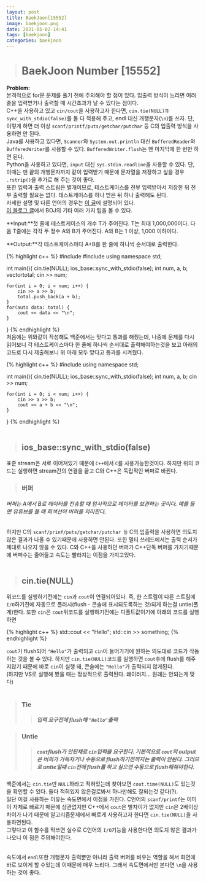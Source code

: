 ```yaml
---
layout: post
title: BaekJoon[15552]
image: baekjoon.png
date: 2021-05-02-14:41
tags: [baekjoon]
categories: baekjoon
---
```


># BaekJoon Number [15552]



**Problem:**<br>
본격적으로 for문 문제를 풀기 전에 주의해야 할 점이 있다. 입출력 방식이 느리면 여러 줄을 입력받거나 출력할 때 시간초과가 날 수 있다는 점이다.<br>
C++을 사용하고 있고 ```cin/cout```을 사용하고자 한다면, ```cin.tie(NULL)과 sync_with_stdio(false)```를 둘 다 적용해 주고, endl 대신 개행문자(```\n```)를 쓰자. 단, 이렇게 하면 더 이상 ```scanf/printf/puts/getchar/putchar``` 등 C의 입출력 방식을 사용하면 안 된다.<br>
Java를 사용하고 있다면, ```Scanner```와 ```System.out.println``` 대신 ```BufferedReader```와 ```BufferedWriter```를 사용할 수 있다. ```BufferedWriter.flush```는 맨 마지막에 한 번만 하면 된다.<br>
Python을 사용하고 있다면, ```input``` 대신 ```sys.stdin.readline```을 사용할 수 있다. 단, 이때는 맨 끝의 개행문자까지 같이 입력받기 때문에 문자열을 저장하고 싶을 경우 ```.rstrip()```을 추가로 해 주는 것이 좋다.<br>
또한 입력과 출력 스트림은 별개이므로, 테스트케이스를 전부 입력받아서 저장한 뒤 전부 출력할 필요는 없다. 테스트케이스를 하나 받은 뒤 하나 출력해도 된다.<br>
자세한 설명 및 다른 언어의 경우는 [이 글](https://www.acmicpc.net/board/view/22716)에 설명되어 있다.<br>
[이 블로그 글](https://www.acmicpc.net/blog/view/55)에서 BOJ의 기타 여러 가지 팁을 볼 수 있다.<br><vr>

**Input:**첫 줄에 테스트케이스의 개수 T가 주어진다. T는 최대 1,000,000이다. 다음 T줄에는 각각 두 정수 A와 B가 주어진다. A와 B는 1 이상, 1,000 이하이다.<br>

**Output:**각 테스트케이스마다 A+B를 한 줄에 하나씩 순서대로 출력한다.


{% highlight c++ %}
#include <iostream>
#include <vector>
using namespace std;

int main(){
	cin.tie(NULL);
	ios_base::sync_with_stdio(false);
	int num, a, b;
	vector<int>total;
	cin >> num;
	
	for(int i = 0; i < num; i++) {
		cin >> a >> b;
		total.push_back(a + b);
	}
	for(auto data: total) {
		cout << data << "\n";
	}
}
{% endhighlight %}
<br>
처음에는 위와같이 작성해도 백준에서는 맞다고 통과를 해줬는데, 나중에 문제를 다시 읽어보니 각 테스트케이스마다 한 줄에 하나씩 순서대로 출력해야하는것을 보고 아래의 코드로 다시 제출해보니 위 아래 모두 맞다고 통과를 시켜줬다.

{% highlight c++ %}
#include <iostream>
using namespace std;

int main(){
	cin.tie(NULL);
	ios_base::sync_with_stdio(false);
	int num, a, b;
	cin >> num;
	
	for(int i = 0; i < num; i++) {
		cin >> a >> b;
		cout << a + b << "\n";
	}
}
{% endhighlight %}
<br><br>

>## ios_base::sync_with_stdio(false)



표준 stream은 서로 이어져있기 때문에 ```C++```에서 ```C```를 사용가능한것이다. 하지만 위의 코드는 실행하면 stream간의 연결을 끝고 C와 C++은 독립적인 버퍼로 바뀐다.

>### 버퍼
###### 버퍼는 A에서 B로 데이터를 전송할 때 임시적으로 데이터를 보관하는 곳이다. 예를 들면 유튜브를 볼 때 회색선이 버퍼를 의미한다.



하지만 C의 ```scanf/prinf/puts/getchar/putchar 등``` C의 입출력을 사용하면 의도치않은 결과가 나올 수 있기때문에 사용하면 안된다. 또한 멀티 쓰레드에서는 출력 순서가 제대로 나오지 않을 수 있다. C와 C++을 사용하던 버퍼가 C++단독 버퍼를 가지기때문에 버퍼수는 줄어들고 속도는 빨라지는 이점을 가지고있다.<br>
<br>

>## cin.tie(NULL)


위코드를 실행하기전에는 ```cin```과 ```cout```이 연결되어있다. 즉, 한 스트림이 다른 스트림에 ```I/O```하기전에 자동으로 플러시(flush - 콘솔에 표시되도록하는 것)되게 하는걸 untie(풀게)한다. 또한 ```cin```은 ```cout```위코드를 실행하기전에는 디폴트값이기에 아래의 코드를 실행하면


{% highlight c++ %}
std::cout << "Hello";
std::cin >> something;
{% endhighlight %}


```cout```가 flush되어 ```"Hello"```가 출력되고 ```cin```이 들어가기에 원하는 의도대로 코드가 작동하는 것을 볼 수 있다. 하지만 ```cin.tie(NULL)```코드를 실행하면 ```cout```후에 flush를 해주지않기 때문에 바로 ```cin```이 실행 돼, 콘솔에는 ```"Hello"```가 출력되지 않게된다.<br>
(하지만 VS로 실행해 봤을 때는 정상적으로 출력된다. 왜이러지... 원래는 안되는게 맞다)
<br><br>

>### Tie
>>##### 입력 요구전에 flush해 ```"Hello"```출력



>### Untie
>>##### ```cout```flush가 안된채로 ```cin```입력을 요구한다. 기본적으로 ```cout```의 output은 버퍼가 가득차거나 수동으로 flush하기전까지는 출력이 안된다. 그러므로 untie일때 ```cin```전에 flush를 하고 싶으면 수동으로 flush해줘야한다.


백준에서는 ```cin.tie```만 ```NULL```하라고 적혀있는데 찾아보면 ```cout.time(NULL)```도 있는것을 확인할 수 있다. 둘다 적혀있지 않은걸로봐서 하나만해도 잘되는것 같다(?).<br>
일단 이걸 사용하는 이유는 속도면에서 이점을 가진다. C언어의 ```scanf/printf```는 이미 이 자체로 빠르기 때문에 상관없지만 C++에서 ```cout```은 별차이가 없지만 ```cin```은 2배이상 차이가 나기 때문에 알고리즘문제에서 빠르게 사용하고자 한다면 ```cin.tie(NULL)```을 사용하면된다.<br>
그렇다고 이 함수를 막쓰면 실수로 C언어의 ```I/O```기능을 사용한다면 의도치 않은 결과가 나오니 이 점은 주의해야한다.<br><br>

속도에서 ```endl```또한 개행문자 출력뿐만 아니라 출력 버퍼를 비우는 역할을 해서 화면에 바로 보이게 할 수있는데 이때문에 매우 느리다. 그래서 속도면에서만 본다면 ```\n```을 사용하는 것이 좋다.